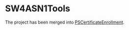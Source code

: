 # SW4ASN1Tools

The project has been merged into [PSCertificateEnrollment](https://github.com/Sleepw4lker/PSCertificateEnrollment).